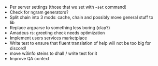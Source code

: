 - Per server settings (those that we set with `~set` command)
- Check for ngram generators?
- Split chain into 3 mods: cache, chain and possibly move general stuff to lib
- Replace argparse to something less boring (clap?)
- Amadeus rs: greeting check needs optimization
- Implement users services marketplace
- Write test to ensure that fluent translation of help will not be too big for discord!
- move w3info steins to dhall / write test for it
- Improve QA context